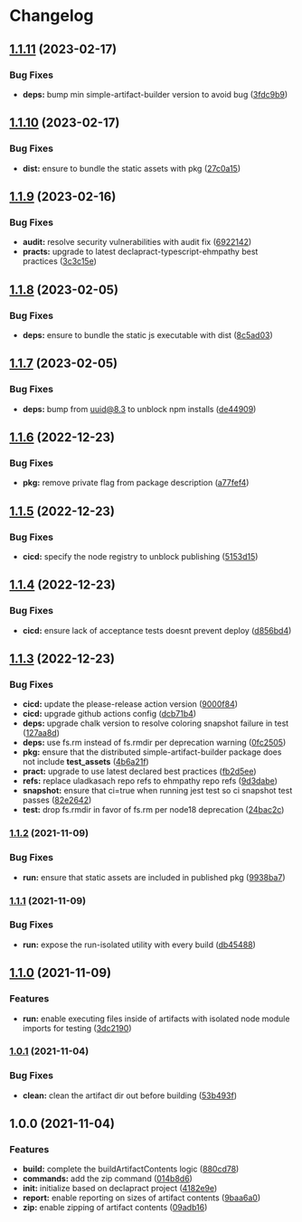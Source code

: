 # Changelog

## [1.1.11](https://github.com/ehmpathy/simple-artifact-builder/compare/v1.1.10...v1.1.11) (2023-02-17)


### Bug Fixes

* **deps:** bump min simple-artifact-builder version to avoid bug ([3fdc9b9](https://github.com/ehmpathy/simple-artifact-builder/commit/3fdc9b97d1d5c6b837be2937da7956f4dcc67e0d))

## [1.1.10](https://github.com/ehmpathy/simple-artifact-builder/compare/v1.1.9...v1.1.10) (2023-02-17)


### Bug Fixes

* **dist:** ensure to bundle the static assets with pkg ([27c0a15](https://github.com/ehmpathy/simple-artifact-builder/commit/27c0a153cb6591103a2322e2815213897de38283))

## [1.1.9](https://github.com/ehmpathy/simple-artifact-builder/compare/v1.1.8...v1.1.9) (2023-02-16)


### Bug Fixes

* **audit:** resolve security vulnerabilities with audit fix ([6922142](https://github.com/ehmpathy/simple-artifact-builder/commit/69221424fa586fc9cf93793a0293e96a332ad173))
* **practs:** upgrade to latest declapract-typescript-ehmpathy best practices ([3c3c15e](https://github.com/ehmpathy/simple-artifact-builder/commit/3c3c15e6917c364d8de91c4678bbe2ebf8898d5b))

## [1.1.8](https://github.com/ehmpathy/simple-artifact-builder/compare/v1.1.7...v1.1.8) (2023-02-05)


### Bug Fixes

* **deps:** ensure to bundle the static js executable with dist ([8c5ad03](https://github.com/ehmpathy/simple-artifact-builder/commit/8c5ad03698df08146b82f8938859b490a2d7836b))

## [1.1.7](https://github.com/ehmpathy/simple-artifact-builder/compare/v1.1.6...v1.1.7) (2023-02-05)


### Bug Fixes

* **deps:** bump from uuid@8.3 to unblock npm installs ([de44909](https://github.com/ehmpathy/simple-artifact-builder/commit/de449091d37df21638e5fb8c88b601976d6c896d))

## [1.1.6](https://github.com/ehmpathy/simple-artifact-builder/compare/v1.1.5...v1.1.6) (2022-12-23)


### Bug Fixes

* **pkg:** remove private flag from package description ([a77fef4](https://github.com/ehmpathy/simple-artifact-builder/commit/a77fef4e2a2b4bf97029d59f64acb0c95f883c11))

## [1.1.5](https://github.com/ehmpathy/simple-artifact-builder/compare/v1.1.4...v1.1.5) (2022-12-23)


### Bug Fixes

* **cicd:** specify the node registry to unblock publishing ([5153d15](https://github.com/ehmpathy/simple-artifact-builder/commit/5153d15bc1ca2ca9fffabe6d56ebc274190a05f0))

## [1.1.4](https://github.com/ehmpathy/simple-artifact-builder/compare/v1.1.3...v1.1.4) (2022-12-23)


### Bug Fixes

* **cicd:** ensure lack of acceptance tests doesnt prevent deploy ([d856bd4](https://github.com/ehmpathy/simple-artifact-builder/commit/d856bd4f01232ccef36753caca4c414016fadc10))

## [1.1.3](https://github.com/ehmpathy/simple-artifact-builder/compare/v1.1.2...v1.1.3) (2022-12-23)


### Bug Fixes

* **cicd:** update the please-release action version ([9000f84](https://github.com/ehmpathy/simple-artifact-builder/commit/9000f84eccf6a097c7a80b64647abf02b0cd6fed))
* **cicd:** upgrade github actions config ([dcb71b4](https://github.com/ehmpathy/simple-artifact-builder/commit/dcb71b420b583090ad1f114df6b52834f8ca146d))
* **deps:** upgrade chalk version to resolve coloring snapshot failure in test ([127aa8d](https://github.com/ehmpathy/simple-artifact-builder/commit/127aa8ddbed9b0b7c3f53a8cf62222fee8327f11))
* **deps:** use fs.rm instead of fs.rmdir per deprecation warning ([0fc2505](https://github.com/ehmpathy/simple-artifact-builder/commit/0fc250527ebb4e404fb823986b56af7dc783d684))
* **pkg:** ensure that the distributed simple-artifact-builder package does not include __test_assets__ ([4b6a21f](https://github.com/ehmpathy/simple-artifact-builder/commit/4b6a21f036b50ab7f5009e4d177fa50dcf962c04))
* **pract:** upgrade to use latest declared best practices ([fb2d5ee](https://github.com/ehmpathy/simple-artifact-builder/commit/fb2d5eef668c4a34b953aa07aa85fea47962ef88))
* **refs:** replace uladkasach repo refs to ehmpathy repo refs ([9d3dabe](https://github.com/ehmpathy/simple-artifact-builder/commit/9d3dabe14537afe1753ca016ed7cdfc27f98c859))
* **snapshot:** ensure that ci=true when running jest test so ci snapshot test passes ([82e2642](https://github.com/ehmpathy/simple-artifact-builder/commit/82e2642d845c4ad9c73e9038e61d46fc27643553))
* **test:** drop fs.rmdir in favor of fs.rm per node18 deprecation ([24bac2c](https://github.com/ehmpathy/simple-artifact-builder/commit/24bac2cc911fb817e1ff95a33755ac106e8151bc))

### [1.1.2](https://www.github.com/uladkasach/simple-artifact-builder/compare/v1.1.1...v1.1.2) (2021-11-09)


### Bug Fixes

* **run:** ensure that static assets are included in published pkg ([9938ba7](https://www.github.com/uladkasach/simple-artifact-builder/commit/9938ba7c8bc3d8c0261ba8c294f0d2f0520a624f))

### [1.1.1](https://www.github.com/uladkasach/simple-artifact-builder/compare/v1.1.0...v1.1.1) (2021-11-09)


### Bug Fixes

* **run:** expose the run-isolated utility with every build ([db45488](https://www.github.com/uladkasach/simple-artifact-builder/commit/db45488cdf77a4121ecaa8553b66085300b2dcb6))

## [1.1.0](https://www.github.com/uladkasach/simple-artifact-builder/compare/v1.0.1...v1.1.0) (2021-11-09)


### Features

* **run:** enable executing files inside of artifacts with isolated node module imports for testing ([3dc2190](https://www.github.com/uladkasach/simple-artifact-builder/commit/3dc21900cd94af3cbd9e174114984ff8cd8e82a9))

### [1.0.1](https://www.github.com/uladkasach/simple-artifact-builder/compare/v1.0.0...v1.0.1) (2021-11-04)


### Bug Fixes

* **clean:** clean the artifact dir out before building ([53b493f](https://www.github.com/uladkasach/simple-artifact-builder/commit/53b493f013845abed50c5258479b7326c1ca991e))

## 1.0.0 (2021-11-04)


### Features

* **build:** complete the buildArtifactContents logic ([880cd78](https://www.github.com/uladkasach/simple-artifact-builder/commit/880cd7833a55a283edef4d9b411704c8fb9efc0b))
* **commands:** add the zip command ([014b8d6](https://www.github.com/uladkasach/simple-artifact-builder/commit/014b8d6a520e7c7f01b64d8cac4a2d2a9a205644))
* **init:** initialize based on declapract project ([4182e9e](https://www.github.com/uladkasach/simple-artifact-builder/commit/4182e9e342a4e8c2a140b41f0d4d0ec441fbd05e))
* **report:** enable reporting on sizes of artifact contents ([9baa6a0](https://www.github.com/uladkasach/simple-artifact-builder/commit/9baa6a0b1724fcc425e3cb01a1ddc1dc3bf4b569))
* **zip:** enable zipping of artifact contents ([09adb16](https://www.github.com/uladkasach/simple-artifact-builder/commit/09adb1619d31e1bc609ca7580d6dfdda87c52577))
